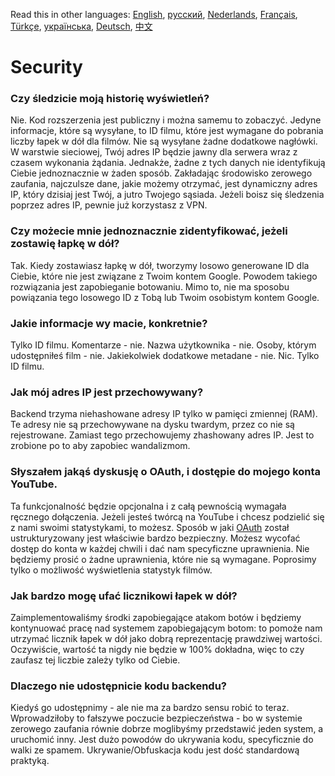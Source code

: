 Read this in other languages: [English](SECURITY-FAQ.md), [русский](SECURITY-FAQru.md), [Nederlands](SECURITY_FAQnl.md), [Français](SECURITY-FAQfr.md), [Türkçe](SECURITY-FAQtr.md), [українська](SECURITY-FAQuk.md), [Deutsch](SECURITY-FAQde.md), [中文](SECURITY-FAQcn.md)

# Security

### Czy śledzicie moją historię wyświetleń?

Nie. Kod rozszerzenia jest publiczny i można samemu to zobaczyć. Jedyne informacje, które są wysyłane, to ID filmu, które jest wymagane do pobrania liczby łapek w dół dla filmów. Nie są wysyłane żadne dodatkowe nagłówki. W warstwie sieciowej, Twój adres IP będzie jawny dla serwera wraz z czasem wykonania żądania. Jednakże, żadne z tych danych nie identyfikują Ciebie jednoznacznie w żaden sposób. Zakładając środowisko zerowego zaufania, najczulsze dane, jakie możemy otrzymać, jest dynamiczny adres IP, który dzisiaj jest Twój, a jutro Twojego sąsiada. Jeżeli boisz się śledzenia poprzez adres IP, pewnie już korzystasz z VPN.

### Czy możecie mnie jednoznacznie zidentyfikować, jeżeli zostawię łapkę w dół?

Tak. Kiedy zostawiasz łapkę w dół, tworzymy losowo generowane ID dla Ciebie, które nie jest związane z Twoim kontem Google. Powodem takiego rozwiązania jest zapobieganie botowaniu. Mimo to, nie ma sposobu powiązania tego losowego ID z Tobą lub Twoim osobistym kontem Google.

### Jakie informacje wy macie, konkretnie?

Tylko ID filmu. Komentarze - nie. Nazwa użytkownika - nie. Osoby, którym udostępniłeś film - nie. Jakiekolwiek dodatkowe metadane - nie. Nic. Tylko ID filmu.

### Jak mój adres IP jest przechowywany?

Backend trzyma niehashowane adresy IP tylko w pamięci zmiennej (RAM). Te adresy nie są przechowywane na dysku twardym, przez co nie są rejestrowane. Zamiast tego przechowujemy zhashowany adres IP. Jest to zrobione po to aby zapobiec wandalizmom.

### Słyszałem jakąś dyskusję o OAuth, i dostępie do mojego konta YouTube.

Ta funkcjonalność będzie opcjonalna i z całą pewnością wymagała ręcznego dołączenia. Jeżeli jesteś twórcą na YouTube i chcesz podzielić się z nami swoimi statystykami, to możesz. Sposób w jaki [OAuth](https://en.wikipedia.org/wiki/OAuth#:~:text=but%20without%20giving%20them%20the%20passwords.) został ustrukturyzowany jest właściwie bardzo bezpieczny. Możesz wycofać dostęp do konta w każdej chwili i dać nam specyficzne uprawnienia. Nie będziemy prosić o żadne uprawnienia, które nie są wymagane. Poprosimy tylko o możliwość wyświetlenia statystyk filmów.

### Jak bardzo mogę ufać licznikowi łapek w dół?

Zaimplementowaliśmy środki zapobiegające atakom botów i będziemy kontynuować pracę nad systemem zapobiegającym botom: to pomoże nam utrzymać licznik łapek w dół jako dobrą reprezentację prawdziwej wartości. Oczywiście, wartość ta nigdy nie będzie w 100% dokładna, więc to czy zaufasz tej liczbie zależy tylko od Ciebie.

### Dlaczego nie udostępnicie kodu backendu?

Kiedyś go udostępnimy - ale nie ma za bardzo sensu robić to teraz. Wprowadziłoby to fałszywe poczucie bezpieczeństwa - bo w systemie zerowego zaufania równie dobrze moglibyśmy przedstawić jeden system, a uruchomić inny. Jest dużo powodów do ukrywania kodu, specyficznie do walki ze spamem. Ukrywanie/Obfuskacja kodu jest dość standardową praktyką.
